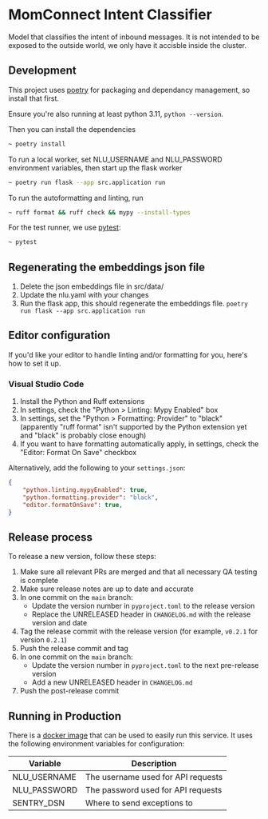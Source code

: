 # MomConnect Intent Classifier

Model that classifies the intent of inbound messages. It is not intended to be exposed to the outside world, we only have it accisble inside the cluster.

## Development
This project uses [poetry](https://python-poetry.org/docs/#installation) for packaging and dependancy management, so install that first.

Ensure you're also running at least python 3.11, `python --version`.

Then you can install the dependencies
```bash
~ poetry install
```

To run a local worker, set NLU_USERNAME and NLU_PASSWORD environment variables, then start up the flask worker
```bash
~ poetry run flask --app src.application run
```

To run the autoformatting and linting, run
```bash
~ ruff format && ruff check && mypy --install-types
```

For the test runner, we use [pytest](https://docs.pytest.org/):
```bash
~ pytest
```

## Regenerating the embeddings json file

1. Delete the json embeddings file in src/data/
1. Update the nlu.yaml with your changes
1. Run the flask app, this should regenerate the embeddings file. `poetry run flask --app src.application run`

## Editor configuration

If you'd like your editor to handle linting and/or formatting for you, here's how to set it up.

### Visual Studio Code

1. Install the Python and Ruff extensions
1. In settings, check the "Python > Linting: Mypy Enabled" box
1. In settings, set the "Python > Formatting: Provider" to "black" (apparently "ruff format" isn't supported by the Python extension yet and "black" is probably close enough)
1. If you want to have formatting automatically apply, in settings, check the "Editor: Format On Save" checkbox

Alternatively, add the following to your `settings.json`:
```json
{
    "python.linting.mypyEnabled": true,
    "python.formatting.provider": "black",
    "editor.formatOnSave": true,
}
```

## Release process

To release a new version, follow these steps:

1. Make sure all relevant PRs are merged and that all necessary QA testing is complete
1. Make sure release notes are up to date and accurate
1. In one commit on the `main` branch:
   - Update the version number in `pyproject.toml` to the release version
   - Replace the UNRELEASED header in `CHANGELOG.md` with the release version and date
1. Tag the release commit with the release version (for example, `v0.2.1` for version `0.2.1`)
1. Push the release commit and tag
1. In one commit on the `main` branch:
   - Update the version number in `pyproject.toml` to the next pre-release version
   - Add a new UNRELEASED header in `CHANGELOG.md`
1. Push the post-release commit

## Running in Production
There is a [docker image](https://github.com/praekeltfoundation/mc-intent-classifier/pkgs/container/mc-intent-classifier) that can be used to easily run this service. It uses the following environment variables for configuration:

| Variable      | Description |
| ----------    | ----------- |
| NLU_USERNAME  | The username used for API requests |
| NLU_PASSWORD  | The password used for API requests |
| SENTRY_DSN    | Where to send exceptions to |
